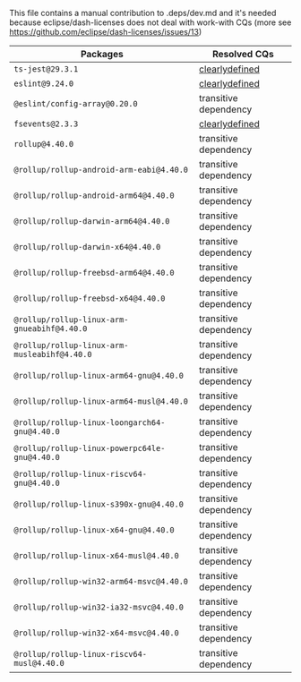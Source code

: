 This file contains a manual contribution to .deps/dev.md and it's needed because eclipse/dash-licenses does not deal with work-with CQs (more see https://github.com/eclipse/dash-licenses/issues/13)

| Packages | Resolved CQs |
| --- | --- |
| `ts-jest@29.3.1` | [clearlydefined](https://clearlydefined.io/definitions/npm/npmjs/-/ts-jest/29.3.1) |
| `eslint@9.24.0` | [clearlydefined](https://clearlydefined.io/definitions/npm/npmjs/-/eslint/9.21.0) |
| `@eslint/config-array@0.20.0` | transitive dependency |
| `fsevents@2.3.3` | [clearlydefined](https://clearlydefined.io/definitions/npm/npmjs/-/fsevents/2.3.3) |
| `rollup@4.40.0` | transitive dependency |
| `@rollup/rollup-android-arm-eabi@4.40.0` | transitive dependency |
| `@rollup/rollup-android-arm64@4.40.0` | transitive dependency |
| `@rollup/rollup-darwin-arm64@4.40.0` | transitive dependency |
| `@rollup/rollup-darwin-x64@4.40.0` | transitive dependency |
| `@rollup/rollup-freebsd-arm64@4.40.0` | transitive dependency |
| `@rollup/rollup-freebsd-x64@4.40.0` | transitive dependency |
| `@rollup/rollup-linux-arm-gnueabihf@4.40.0` | transitive dependency |
| `@rollup/rollup-linux-arm-musleabihf@4.40.0` | transitive dependency |
| `@rollup/rollup-linux-arm64-gnu@4.40.0` | transitive dependency |
| `@rollup/rollup-linux-arm64-musl@4.40.0` | transitive dependency |
| `@rollup/rollup-linux-loongarch64-gnu@4.40.0` | transitive dependency |
| `@rollup/rollup-linux-powerpc64le-gnu@4.40.0` | transitive dependency |
| `@rollup/rollup-linux-riscv64-gnu@4.40.0` | transitive dependency |
| `@rollup/rollup-linux-s390x-gnu@4.40.0` | transitive dependency |
| `@rollup/rollup-linux-x64-gnu@4.40.0` | transitive dependency |
| `@rollup/rollup-linux-x64-musl@4.40.0` | transitive dependency |
| `@rollup/rollup-win32-arm64-msvc@4.40.0` | transitive dependency |
| `@rollup/rollup-win32-ia32-msvc@4.40.0` | transitive dependency |
| `@rollup/rollup-win32-x64-msvc@4.40.0` | transitive dependency |
| `@rollup/rollup-linux-riscv64-musl@4.40.0` | transitive dependency |
